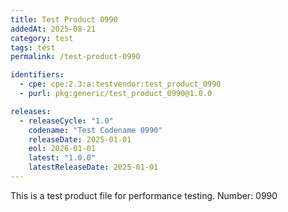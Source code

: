 ```yaml
---
title: Test Product 0990
addedAt: 2025-08-21
category: test
tags: test
permalink: /test-product-0990

identifiers:
  - cpe: cpe:2.3:a:testvendor:test_product_0990
  - purl: pkg:generic/test_product_0990@1.0.0

releases:
  - releaseCycle: "1.0"
    codename: "Test Codename 0990"
    releaseDate: 2025-01-01
    eol: 2026-01-01
    latest: "1.0.0"
    latestReleaseDate: 2025-01-01
---
```


This is a test product file for performance testing. Number: 0990
